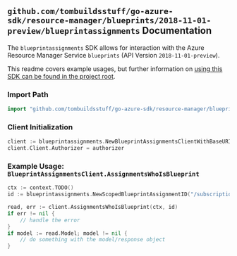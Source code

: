 
## `github.com/tombuildsstuff/go-azure-sdk/resource-manager/blueprints/2018-11-01-preview/blueprintassignments` Documentation

The `blueprintassignments` SDK allows for interaction with the Azure Resource Manager Service `blueprints` (API Version `2018-11-01-preview`).

This readme covers example usages, but further information on [using this SDK can be found in the project root](https://github.com/tombuildsstuff/go-azure-sdk/tree/main/docs).

### Import Path

```go
import "github.com/tombuildsstuff/go-azure-sdk/resource-manager/blueprints/2018-11-01-preview/blueprintassignments"
```


### Client Initialization

```go
client := blueprintassignments.NewBlueprintAssignmentsClientWithBaseURI("https://management.azure.com")
client.Client.Authorizer = authorizer
```


### Example Usage: `BlueprintAssignmentsClient.AssignmentsWhoIsBlueprint`

```go
ctx := context.TODO()
id := blueprintassignments.NewScopedBlueprintAssignmentID("/subscriptions/12345678-1234-9876-4563-123456789012/resourceGroups/some-resource-group", "blueprintAssignmentValue")

read, err := client.AssignmentsWhoIsBlueprint(ctx, id)
if err != nil {
	// handle the error
}
if model := read.Model; model != nil {
	// do something with the model/response object
}
```
